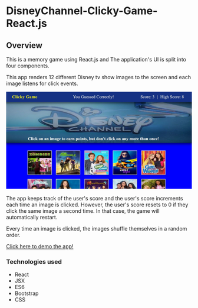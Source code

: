 # DisneyChannel-Clicky-Game-React.js

## Overview

This is a memory game using React.js and The application's UI is split into four components.

This app renders 12 different Disney tv show images to the screen and each image listens for click events.

![final-screenshot](https://github.com/melperez19/DisneyChannel-Clicky-Game-React.js/blob/master/public/clicky-game.JPG)

The app keeps track of the user's score and the user's score increments each time an image is clicked. However, the user's score resets to 0 if they click the same image a second time. In that case, the game will automatically restart.

Every time an image is clicked, the images shuffle themselves in a random order.


[Click here to demo the app!](https://disney-clicky-game-react-app.herokuapp.com/) 


### Technologies used
* React
* JSX
* ES6
* Bootstrap
* CSS
